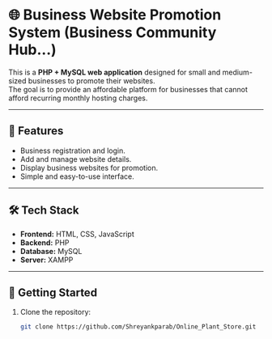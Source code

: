# 🌐 Business Website Promotion System (Business Community Hub...)

This is a **PHP + MySQL web application** designed for small and medium-sized businesses to promote their websites.  
The goal is to provide an affordable platform for businesses that cannot afford recurring monthly hosting charges.

---

## 🚀 Features
- Business registration and login.  
- Add and manage website details.  
- Display business websites for promotion.  
- Simple and easy-to-use interface.  

---

## 🛠️ Tech Stack
- **Frontend:** HTML, CSS, JavaScript  
- **Backend:** PHP  
- **Database:** MySQL  
- **Server:**  XAMPP 

---

## 📲 Getting Started
1. Clone the repository:
   ```bash
   git clone https://github.com/Shreyankparab/Online_Plant_Store.git
